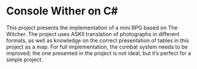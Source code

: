 # Console Wither on C# 
 This project presents the implementation of a mini RPG based on The Witcher. The project uses ASKII translation of photographs in different formats, as well as knowledge on the correct presentation of tables in this project as a map. For full implementation, the combat system needs to be improved; the one presented in the project is not ideal, but it’s perfect for a simple project.
